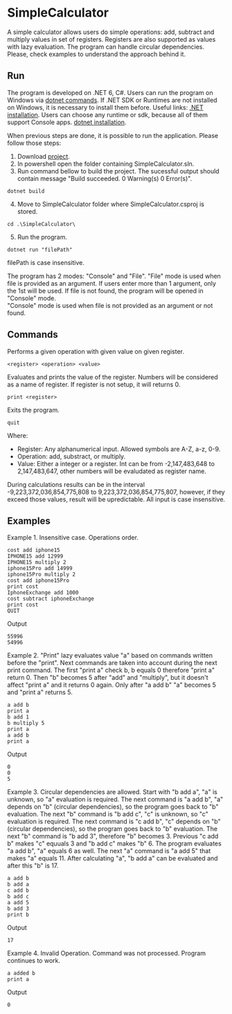 # SimpleCalculator
A simple calculator allows users do simple operations: add, subtract and multiply values in set of registers. Registers are also supported as values with lazy evaluation.
The program can handle circular dependencies. Please, check examples to understand the approach behind it. 

## Run

The program is developed on .NET 6, C#. 
Users can run the program on Windows via [dotnet commands](https://learn.microsoft.com/en-us/dotnet/core/tools/dotnet).
If .NET SDK or Runtimes are not installed on Windows, it is necessary to install them before. 
Useful links:
[.NET installation](https://learn.microsoft.com/en-us/dotnet/core/install/windows?tabs=net70). Users can choose any runtime or sdk, because all of them support Console apps. 
[dotnet installation](https://learn.microsoft.com/en-us/dotnet/core/tools/dotnet-install-script).

When previous steps are done, it is possible to run the application. Please follow those steps:

1. Download [project](https://www.dropbox.com/scl/fo/25u6ntel5uwqa4ocd6hqb/h?rlkey=9xol9p7co344u5mwta3kaftn9&dl=0).
2. In powershell open the folder containing SimpleCalculator.sln.
3. Run command bellow to build the project. The sucessful output should contain message "Build succeeded. 0 Warning(s) 0 Error(s)".
```
dotnet build
```
4. Move to SimpleCalculator folder where SimpleCalculator.csproj is stored.
```
cd .\SimpleCalculator\
```
5. Run the program.
```
dotnet run "filePath"
```

filePath is case insensitive.

The program has 2 modes: "Console" and "File". 
"File" mode is used when file is provided as an argument. If users enter more than 1 argument, only the 1st will be used. If file is not found, the program will be opened in "Console" mode.  
"Console" mode is used when file is not provided as an argument or not found.

## Commands

Performs a given operation with given value on given register. 
```
<register> <operation> <value>
```

Evaluates and prints the value of the register. Numbers will be considered as a name of register. If register is not setup, it will returns 0.
```
print <register>
```

Exits the program. 
```
quit
```

Where:
* Register: Any alphanumerical input. Allowed symbols are A-Z, a-z, 0-9.
* Operation: add, substract, or multiply.
* Value: Either a integer or a register. Int can be from -2,147,483,648 to 2,147,483,647, other numbers will be evaludated as register name.

During calculations results can be in the interval -9,223,372,036,854,775,808 to 9,223,372,036,854,775,807, however, if they exceed those values, result will be upredictable.
All input is case insensitive.

## Examples

Example 1. Insensitive case. Operations order.
```
cost add iphone15
IPHONE15 add 12999
IPHONE15 multiply 2
iphone15Pro add 14999
iphone15Pro multiply 2
cost add iphone15Pro
print cost
IphoneExchange add 1000
cost subtract iphoneExchange
print cost
QUIT
```
Output
```
55996
54996
```

Example 2. "Print" lazy evaluates value "a" based on commands written before the "print". Next commands are taken into account during the next print command.
The first "print a" check b, b equals 0 therefore "print a" return 0. Then "b" becomes 5 after "add" and "multiply", but it doesn't affect "print a" and it returns 0 again.
Only after "a add b" "a" becomes 5 and "print a" returns 5.
```
a add b
print a
b add 1
b multiply 5
print a
a add b
print a
```
Output
```
0
0
5
```

Example 3. Circular dependencies are allowed. Start with "b add a", "a" is unknown, so "a" evaluation is required. The next command is "a add b", "a" depends on "b" (circular dependencies),
so the program goes back to "b" evaluation. The next "b" command is "b add c", "c" is unknown, so "c" evaluation is required. The next command is "c add b", "c" depends on "b" 
(circular dependencies), so the program goes back to "b" evaluation. The next "b" command is "b add 3", therefore "b" becomes 3. Previous "c add b" makes "c" equuals 3 and 
"b add c" makes "b" 6. The program evaluates "a add b", "a" equals 6 as well. The next "a" command is "a add 5" that makes "a" equals 11. After calculating "a", "b add a" can be
evaluated and after this "b" is 17.

```
a add b
b add a
c add b
b add c
a add 5
b add 3
print b
```
Output
```
17
```

Example 4. Invalid Operation. Command was not processed. Program continues to work.
```
a added b
print a
```
Output
```
0
```


